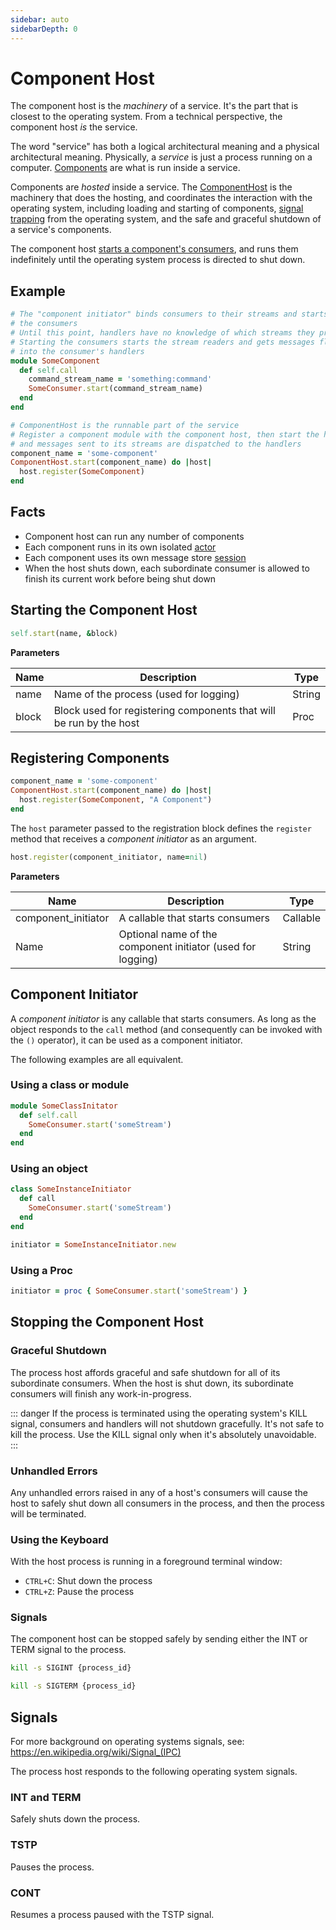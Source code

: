 ```yaml
---
sidebar: auto
sidebarDepth: 0
---
```


# Component Host

The component host is the _machinery_ of a service. It's the part that is closest to the operating system. From a technical perspective, the component host _is_ the service.

The word "service" has both a logical architectural meaning and a physical architectural meaning. Physically, a _service_ is just a process running on a computer. [Components](/core-concepts/services/components.md) are what is run inside a service.

Components are _hosted_ inside a service. The [ComponentHost](https://github.com/eventide-project/component-host) is the machinery that does the hosting, and coordinates the interaction with the operating system, including loading and starting of components, [signal trapping](https://en.wikipedia.org/wiki/Signal_(IPC)) from the operating system, and the safe and graceful shutdown of a service's components.

The component host [starts a component's consumers](./consumers.md#starting-a-consumer), and runs them indefinitely until the operating system process is directed to shut down.

## Example

``` ruby
# The "component initiator" binds consumers to their streams and starts
# the consumers
# Until this point, handlers have no knowledge of which streams they process
# Starting the consumers starts the stream readers and gets messages flowing
# into the consumer's handlers
module SomeComponent
  def self.call
    command_stream_name = 'something:command'
    SomeConsumer.start(command_stream_name)
  end
end

# ComponentHost is the runnable part of the service
# Register a component module with the component host, then start the host
# and messages sent to its streams are dispatched to the handlers
component_name = 'some-component'
ComponentHost.start(component_name) do |host|
  host.register(SomeComponent)
end
```

## Facts

- Component host can run any number of components
- Each component runs in its own isolated [actor](https://github.com/ntl/actor)
- Each component uses its own message store [session](./session.md)
- When the host shuts down, each subordinate consumer is allowed to finish its current work before being shut down

## Starting the Component Host

``` ruby
self.start(name, &block)
```

**Parameters**

| Name | Description | Type |
| --- | --- | --- |
| name | Name of the process (used for logging) | String |
| block | Block used for registering components that will be run by the host | Proc |

## Registering Components

``` ruby
component_name = 'some-component'
ComponentHost.start(component_name) do |host|
  host.register(SomeComponent, "A Component")
end
```

The `host` parameter passed to the registration block defines the `register` method that receives a _component initiator_ as an argument.

``` ruby
host.register(component_initiator, name=nil)
```

**Parameters**

| Name | Description | Type |
| --- | --- | --- |
| component_initiator | A callable that starts consumers | Callable |
| Name | Optional name of the component initiator (used for logging) | String |

## Component Initiator

A _component initiator_ is any callable that starts consumers. As long as the object responds to the `call` method (and consequently can be invoked with the `()` operator), it can be used as a component initiator.

The following examples are all equivalent.

### Using a class or module

``` ruby
module SomeClassInitator
  def self.call
    SomeConsumer.start('someStream')
  end
end
```

### Using an object

``` ruby
class SomeInstanceInitiator
  def call
    SomeConsumer.start('someStream')
  end
end

initiator = SomeInstanceInitiator.new
```

###  Using a Proc

``` ruby
initiator = proc { SomeConsumer.start('someStream') }
```

## Stopping the Component Host

### Graceful Shutdown

The process host affords graceful and safe shutdown for all of its subordinate consumers. When the host is shut down, its subordinate consumers will finish any work-in-progress.

::: danger
If the process is terminated using the operating system's KILL signal, consumers and handlers will not shutdown gracefully. It's not safe to kill the process. Use the KILL signal only when it's absolutely unavoidable.
:::

### Unhandled Errors

Any unhandled errors raised in any of a host's consumers will cause the host to safely shut down all consumers in the process, and then the process will be terminated.

### Using the Keyboard

With the host process is running in a foreground terminal window:

- `CTRL+C`: Shut down the process
- `CTRL+Z`: Pause the process

### Signals

The component host can be stopped safely by sending either the INT or TERM signal to the process.

``` bash
kill -s SIGINT {process_id}
```

``` bash
kill -s SIGTERM {process_id}
```

## Signals

<div class="note custom-block">
  <p>
    For more background on operating systems signals, see: <a href="https://en.wikipedia.org/wiki/Signal_(IPC)">https://en.wikipedia.org/wiki/Signal_(IPC)</a>
  </p>
</div>

The process host responds to the following operating system signals.

### INT and TERM

Safely shuts down the process.

### TSTP

Pauses the process.

### CONT

Resumes a process paused with the TSTP signal.
